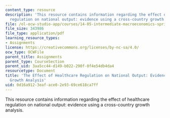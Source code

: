 ```yaml
---
content_type: resource
description: 'This resource contains information regarding the effect of healthcare
  regulation on national output: evidence using a cross-country growth analysis.'
file: /ol-ocw-studio-app/courses/14-05-intermediate-macroeconomics-spring-2013/0d16a9123eaface02e9369ce618ca7ff_MIT14_05S13_healthcare.pdf
file_size: 343986
file_type: application/pdf
learning_resource_types:
- Assignments
license: https://creativecommons.org/licenses/by-nc-sa/4.0/
ocw_type: OCWFile
parent_title: Assignments
parent_type: CourseSection
parent_uid: 3aa5cc44-d149-b022-290f-0f4e54db4da4
resourcetype: Document
title: 'The Effect of Healthcare Regulation on National Output: Evidence using a Cross-Country
  Growth Analysis'
uid: 0d16a912-3eaf-ace0-2e93-69ce618ca7ff
---
```

This resource contains information regarding the effect of healthcare regulation on national output: evidence using a cross-country growth analysis.